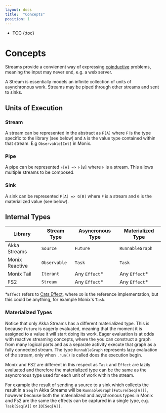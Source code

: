 ```yaml
---
layout: docs
title:  "Concepts"
position: 1
---
```

* TOC
{:toc}

# Concepts 
Streams provide a convienent way of expressing [coinductive](https://en.wikipedia.org/wiki/Coinduction) problems, meaning the input may never end, e.g. a web server.

A Stream is essentially models an infinite collection of units of asynchronous work. Streams may be piped through other streams and sent to sinks.

## Units of Execution

### Stream

A stream can be represented in the abstract as `F[A]` where `F` is the type specific to the library (see below) and `A` is the value type contained within that stream. E.g `Observable[Int]` in Monix.

### Pipe

A pipe can be represented `F[A] => F[B]` where `F` is a stream. This allows multiple streams to be composed.

### Sink

A sink can be represented `F[A] => G[B]` where `F` is a stream and `G` is the materialized value (see below).

## Internal Types

|Library|Stream Type|Asyncronous Type|Materialized Type|
|-|-|-|-|
|Akka Streams|`Source`|`Future`|`RunnableGraph`|
|Monix Reactive|`Observable`|`Task`|`Task`|
|Monix Tail|`Iterant`|Any `Effect`*|Any `Effect`*|
|FS2|`Stream`|Any `Effect`*|Any `Effect`*|

*`Effect` refers to [Cats Effect](https://github.com/typelevel/cats-effect/), where `IO` is the reference implementation, but this could be anything, for example Monix's `Task`.

### Materialized Types

Notice that only Akka Streams has a different materialized type. This is because `Future` is eagerly evaluated, meaning that the moment it is assigned to a value it will start doing its work. Eager evaluation is at odds with reactive streaming concepts, where the you can construct a graph from many logical parts and as a separate activity execute that graph as a fully connected stream. The type `RunnableGraph` represents lazy evaluation of the stream, only when `.run()` is called does the execution begin.

Monix and FS2 are different in this respect as `Task` and `Effect` are lazily evaluated and therefore the materialized type can be the same as the asyncronous type used for each unit of work within the stream.

For example the result of sending a source to a sink which collects the result in a `Seq` in Akka Streams will be `RunnableGraph[Future[Seq[A]]]`, however because both the materialized and asychronous types in Monix and Fs2 are the same the effects can be captured in a single type, e.g. `Task[Seq[A]]` or `IO[Seq[A]]`.